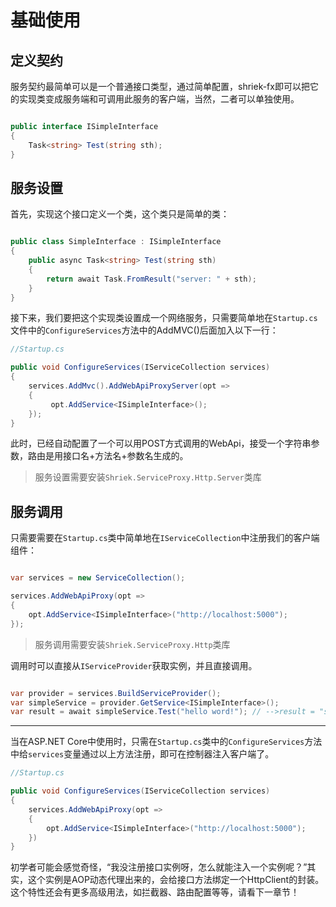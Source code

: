 # 基础使用

## 定义契约

服务契约最简单可以是一个普通接口类型，通过简单配置，shriek-fx即可以把它的实现类变成服务端和可调用此服务的客户端，当然，二者可以单独使用。

```csharp

public interface ISimpleInterface
{
    Task<string> Test(string sth);
}
```

## 服务设置

首先，实现这个接口定义一个类，这个类只是简单的类：

```csharp

public class SimpleInterface : ISimpleInterface
{
    public async Task<string> Test(string sth)
    {
        return await Task.FromResult("server: " + sth);
    }
}

```

接下来，我们要把这个实现类设置成一个网络服务，只需要简单地在`Startup.cs`文件中的`ConfigureServices`方法中的AddMVC()后面加入以下一行：

```csharp
//Startup.cs

public void ConfigureServices(IServiceCollection services)
{
    services.AddMvc().AddWebApiProxyServer(opt =>
    {
         opt.AddService<ISimpleInterface>();
    });
}
```

此时，已经自动配置了一个可以用POST方式调用的WebApi，接受一个字符串参数，路由是用接口名+方法名+参数名生成的。

> 服务设置需要安装`Shriek.ServiceProxy.Http.Server`类库

## 服务调用

只需要需要在`Startup.cs`类中简单地在`IServiceCollection`中注册我们的客户端组件：

```csharp

var services = new ServiceCollection();

services.AddWebApiProxy(opt =>
{
    opt.AddService<ISimpleInterface>("http://localhost:5000");
});
```

> 服务调用需要安装`Shriek.ServiceProxy.Http`类库

调用时可以直接从`IServiceProvider`获取实例，并且直接调用。

```csharp

var provider = services.BuildServiceProvider();
var simpleService = provider.GetService<ISimpleInterface>();
var result = await simpleService.Test("hello word!"); // -->result = "server: hello word!"
```

---

当在ASP.NET Core中使用时，只需在`Startup.cs`类中的`ConfigureServices`方法中给`services`变量通过以上方法注册，即可在控制器注入客户端了。

```csharp
//Startup.cs

public void ConfigureServices(IServiceCollection services)
{
    services.AddWebApiProxy(opt =>
    {
        opt.AddService<ISimpleInterface>("http://localhost:5000");
    })
}
```

初学者可能会感觉奇怪，“我没注册接口实例呀，怎么就能注入一个实例呢？”其实，这个实例是AOP动态代理出来的，会给接口方法绑定一个HttpClient的封装。这个特性还会有更多高级用法，如拦截器、路由配置等等，请看下一章节！